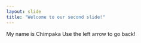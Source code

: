 ```yaml
---
layout: slide
title: "Welcome to our second slide!"
---
```

My name is Chimpaka
Use the left arrow to go back!
